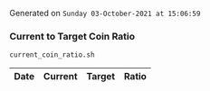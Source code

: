Generated on `Sunday 03-October-2021 at 15:06:59`

### Current to Target Coin Ratio
`current_coin_ratio.sh`

Date|Current|Target|Ratio
---|---|---|---
